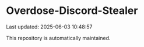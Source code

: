 # Overdose-Discord-Stealer

Last updated: 2025-06-03 10:48:57

This repository is automatically maintained.
